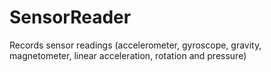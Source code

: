 # SensorReader
Records sensor readings (accelerometer, gyroscope, gravity, magnetometer, linear acceleration, rotation and pressure)

